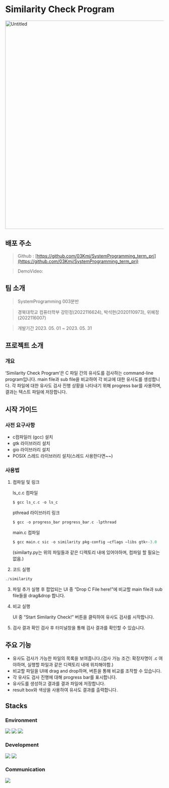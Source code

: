 # Similarity Check Program

<img width="661" alt="Untitled" src="https://github.com/03Kmj/SystemProgramming_term_prj/assets/106760660/4a1f2fc0-5633-4f91-ab0c-a7343d61217c">

## 배포 주소

> Github : [https://github.com/03Kmj/SystemProgramming_term_prj](https://github.com/03Kmj/SystemProgramming_term_prj)
> 

> DemoVideo:
> 


## 팀 소개

> SystemProgramming 003분반
> 

> 경북대학교 컴퓨터학부 강민정(2022116624), 박석현(2020110973), 위혜정(2022116007)
> 

> 개발기간 2023. 05. 01 ~ 2023. 05. 31
> 


## 프로젝트 소개

### 개요

‘Similarity Check Program’은 C 파일 간의 유사도를 검사하는 command-line program입니다. main file과 sub file을 비교하여 각 비교에 대한 유사도를 생성합니다. 각 파일에 대한 유사도 검사 진행 상황을 나타내기 위해 progress bar를 사용하며, 결과는 텍스트 파일에 저장합니다.


## 시작 가이드

### 사전 요구사항

- c컴파일러 (gcc) 설치
- gtk 라이브러리 설치
- gio 라이브러리 설치
- POSIX 스레드 라이브러리 설치(스레드 사용한다면~~)

### 사용법

1. 컴파일 및 링크
    
    ls_c.c 컴파일 
    
    ```c
    $ gcc ls_c.c -o ls_c
    ```
    
    pthread 라이브러리 링크
    
    ```c
    $ gcc -o progress_bar progress_bar.c -lpthread
    ```
    
    main.c 컴파일
    
    ```c
    $ gcc main.c sic -o similarity pkg-config —cflags —libs gtk+-3.0
    ```
    
    (similarty.py는 위의 파일들과 같은 디렉토리 내에 있어야하며, 컴파일 할 필요는 없음.)
    
2. 코드 실행

```c
./similarity
```

3. 파일 추가
실행 후 팝업되는 UI 중 “Drop C File here!”에 비교할 main file과 sub file들을 drag&drop 합니다.
4. 비교 실행
    
    UI 중 “Start Similarity Check!” 버튼을 클릭하여 유사도 검사를 시작합니다.
    
5. 검사 결과 확인
검사 후 터미널창을 통해 검사 결과를 확인할 수 있습니다. 


## 주요 기능

- 유사도 검사가 가능한 파일의 목록을 보여줍니다.(검사 가능 조건: 확장자명이 .c 여야하며, 실행할 파일과 같은 디렉토리 내에 위치해야함.)
- 비교할 파일을 UI에 drag and drop하며, 버튼을 통해 비교를 조작할 수 있습니다.
- 각 유사도 검사 진행에 대해 progress bar를 표시합니다.
- 유사도를 생성하고 결과를 결과 파일에 저장합니다.
- result box와 색상을 사용하여 유사도 결과를 출력합니다.


## Stacks

### Environment
<div align="left">
    <img src="https://img.shields.io/badge/linux-FCC624?style=for-the-badge&logo=linux&logoColor=black"> 
    <img src="https://img.shields.io/badge/Ubuntu-E95420?style=flat-square&logo=Ubuntu&logoColor=white">
    <img src="https://img.shields.io/badge/github-181717?style=for-the-badge&logo=github&logoColor=white">
</div>

### Development
<div align="left">
    <img src="https://img.shields.io/badge/C-A8B9CC?style=flat-square&logo=C&logoColor=white">
    <img src="https://img.shields.io/badge/Python-3776AB?style=flat-square&logo=Python&logoColor=white">
</div>

### Communication
<img src="https://img.shields.io/badge/Notion-000000?style=flat-square&logo=notion&logoColor=white"/></a>
                                                                              
